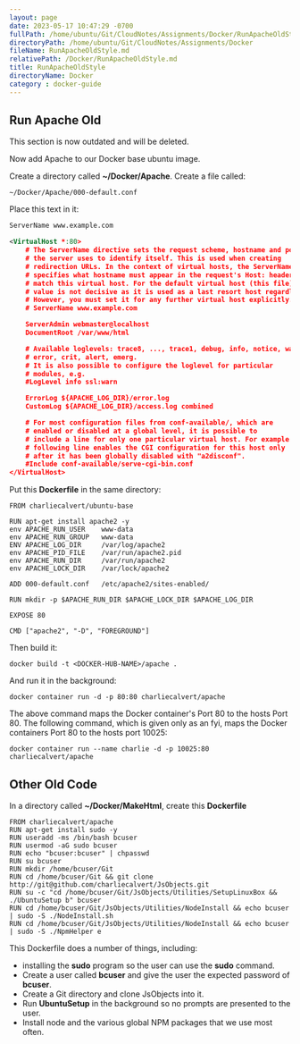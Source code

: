 ```yaml
---
layout: page
date: 2023-05-17 10:47:29 -0700
fullPath: /home/ubuntu/Git/CloudNotes/Assignments/Docker/RunApacheOldStyle.md
directoryPath: /home/ubuntu/Git/CloudNotes/Assignments/Docker
fileName: RunApacheOldStyle.md
relativePath: /Docker/RunApacheOldStyle.md
title: RunApacheOldStyle
directoryName: Docker
category : docker-guide
---
```


## Run Apache Old

This section is now outdated and will be deleted.

Now add Apache to our Docker base ubuntu image.

Create a directory called **~/Docker/Apache**. Create a file called:

    ~/Docker/Apache/000-default.conf

Place this text in it:

```XML
ServerName www.example.com

<VirtualHost *:80>
	# The ServerName directive sets the request scheme, hostname and port that
	# the server uses to identify itself. This is used when creating
	# redirection URLs. In the context of virtual hosts, the ServerName
	# specifies what hostname must appear in the request's Host: header to
	# match this virtual host. For the default virtual host (this file) this
	# value is not decisive as it is used as a last resort host regardless.
	# However, you must set it for any further virtual host explicitly.
	# ServerName www.example.com

	ServerAdmin webmaster@localhost
	DocumentRoot /var/www/html

	# Available loglevels: trace8, ..., trace1, debug, info, notice, warn,
	# error, crit, alert, emerg.
	# It is also possible to configure the loglevel for particular
	# modules, e.g.
	#LogLevel info ssl:warn

	ErrorLog ${APACHE_LOG_DIR}/error.log
	CustomLog ${APACHE_LOG_DIR}/access.log combined

	# For most configuration files from conf-available/, which are
	# enabled or disabled at a global level, it is possible to
	# include a line for only one particular virtual host. For example the
	# following line enables the CGI configuration for this host only
	# after it has been globally disabled with "a2disconf".
	#Include conf-available/serve-cgi-bin.conf
</VirtualHost>
```

Put this **Dockerfile** in the same directory:

    FROM charliecalvert/ubuntu-base

    RUN apt-get install apache2 -y
    env APACHE_RUN_USER    www-data
    env APACHE_RUN_GROUP   www-data
    ENV APACHE_LOG_DIR     /var/log/apache2
    env APACHE_PID_FILE    /var/run/apache2.pid
    env APACHE_RUN_DIR     /var/run/apache2
    env APACHE_LOCK_DIR    /var/lock/apache2

    ADD 000-default.conf   /etc/apache2/sites-enabled/

    RUN mkdir -p $APACHE_RUN_DIR $APACHE_LOCK_DIR $APACHE_LOG_DIR

    EXPOSE 80

    CMD ["apache2", "-D", "FOREGROUND"]

Then build it:

    docker build -t <DOCKER-HUB-NAME>/apache .

And run it in the background:

    docker container run -d -p 80:80 charliecalvert/apache

The above command maps the Docker container's Port 80 to the hosts Port 80. The following command, which is given only as an fyi, maps the Docker containers Port 80 to the hosts port 10025:

    docker container run --name charlie -d -p 10025:80 charliecalvert/apache

## Other Old Code

In a directory called **~/Docker/MakeHtml**, create this **Dockerfile**


    FROM charliecalvert/apache
    RUN apt-get install sudo -y
    RUN useradd -ms /bin/bash bcuser
    RUN usermod -aG sudo bcuser
    RUN echo "bcuser:bcuser" | chpasswd
    RUN su bcuser
    RUN mkdir /home/bcuser/Git
    RUN cd /home/bcuser/Git && git clone http://git@github.com/charliecalvert/JsObjects.git
    RUN su -c "cd /home/bcuser/Git/JsObjects/Utilities/SetupLinuxBox && ./UbuntuSetup b" bcuser
    RUN cd /home/bcuser/Git/JsObjects/Utilities/NodeInstall && echo bcuser | sudo -S ./NodeInstall.sh
    RUN cd /home/bcuser/Git/JsObjects/Utilities/NodeInstall && echo bcuser | sudo -S ./NpmHelper e

This Dockerfile does a number of things, including:

- installing the **sudo** program so the user can use the **sudo** command.
- Create a user called **bcuser** and give the user the expected password of **bcuser**.
- Create a Git directory and clone JsObjects into it.
- Run **UbuntuSetup** in the background so no prompts are presented to the user.
- Install node and the various global NPM packages that we use most often.
